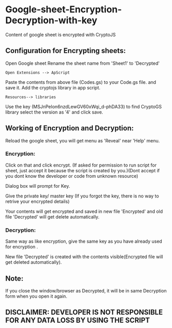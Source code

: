 # Google-sheet-Encryption-Decryption-with-key
Content of google sheet is encrypted with CryptoJS

## Configuration for Encrypting sheets:

Open Google sheet
Rename the sheet name from 'Sheet1' to 'Decrypted'

```
Open Extensions --> ApScript
```
Paste the contents from above file (Codes.gs) to your Code.gs file. and save it.
Add the cryptojs library in app script.
```
Resources--> libraries
```
Use the key (MSJnPeIon6nzdLewGV60xWqi_d-phDA33) to find CryptoGS library select the version as '4'
and click save.



## Working of Encryption and Decryption:

Reload the google sheet, you will get menu as 'Reveal' near 'Help' menu.

### Encryption:
Click on that and click encrypt. (If asked for permission to run script for sheet, just accept it because the script is created by you.)(Dont accept if you dont know the developer or code from unknown resource)

Dialog box will prompt for Key.

Give the private key/ master key (If you forgot the key, there is no way to retrive your encrypted details)

Your contents will get encrypted and saved in new file 'Encrypted' and old file 'Decrypted' will get delete automatically.

### Decryption:
Same way as like encryption, give the same key as you have already used for encryption .

New file 'Decrypted' is created with the contents visible(Encrypted file will get deleted automatically).

## Note:
If you close the window/browser as Decrypted, it will be in same Decryption form when you open it again.

## DISCLAIMER: DEVELOPER IS NOT RESPONSIBLE FOR ANY DATA LOSS BY USING THE SCRIPT








